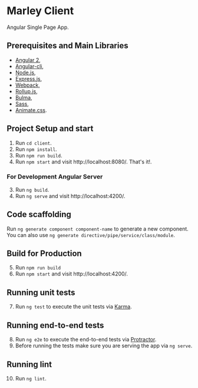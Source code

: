 # Marley Client

Angular Single Page App.

## Prerequisites and Main Libraries

* [Angular 2](https://angular.io/),
* [Angular-cli](https://github.com/angular/angular-cli),
* [Node.js](https://nodejs.org/en/),
* [Express.js](http://expressjs.com),
* [Webpack](https://webpack.js.org/),
* [Rollup.js](https://rollupjs.org/),
* [Bulma](http://bulma.io/),
* [Sass](http://sass-lang.com/),
* [Animate.css](https://github.com/daneden/animate.css).

## Project Setup and start

1. Run `cd client`.
2. Run `npm install`.
3. Run `npm run build`.
4. Run `npm start` and visit http://localhost:8080/. That's it!.

### For Development Angular Server

3. Run `ng build`.
4. Run `ng serve` and visit http://localhost:4200/.

## Code scaffolding

Run `ng generate component component-name` to generate a new component. You can also use `ng generate directive/pipe/service/class/module`.

## Build for Production

5. Run `npm run build`
6. Run `npm start` and visit http://localhost:4200/.

## Running unit tests

7. Run `ng test` to execute the unit tests via [Karma](https://karma-runner.github.io).

## Running end-to-end tests

8. Run `ng e2e` to execute the end-to-end tests via [Protractor](http://www.protractortest.org/).
9. Before running the tests make sure you are serving the app via `ng serve`.

## Running lint

10. Run `ng lint`.
